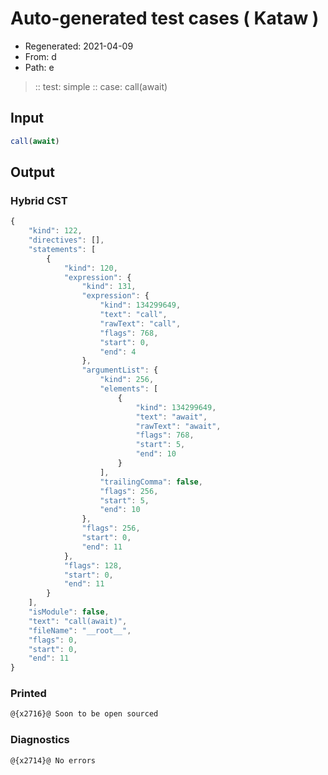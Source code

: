# Auto-generated test cases ( Kataw )
- Regenerated: 2021-04-09
- From: d
- Path: e
> :: test: simple
> :: case: call(await)
## Input

`````js
call(await)
`````

## Output

### Hybrid CST

```javascript
{
    "kind": 122,
    "directives": [],
    "statements": [
        {
            "kind": 120,
            "expression": {
                "kind": 131,
                "expression": {
                    "kind": 134299649,
                    "text": "call",
                    "rawText": "call",
                    "flags": 768,
                    "start": 0,
                    "end": 4
                },
                "argumentList": {
                    "kind": 256,
                    "elements": [
                        {
                            "kind": 134299649,
                            "text": "await",
                            "rawText": "await",
                            "flags": 768,
                            "start": 5,
                            "end": 10
                        }
                    ],
                    "trailingComma": false,
                    "flags": 256,
                    "start": 5,
                    "end": 10
                },
                "flags": 256,
                "start": 0,
                "end": 11
            },
            "flags": 128,
            "start": 0,
            "end": 11
        }
    ],
    "isModule": false,
    "text": "call(await)",
    "fileName": "__root__",
    "flags": 0,
    "start": 0,
    "end": 11
}
```

### Printed

```javascript
@{x2716}@ Soon to be open sourced
```

### Diagnostics

```javascript
@{x2714}@ No errors
```

